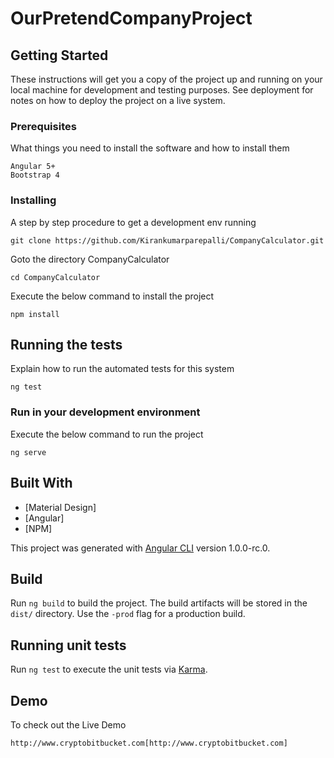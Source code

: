 # OurPretendCompanyProject

## Getting Started
These instructions will get you a copy of the project up and running on your local machine for development and testing purposes.
See deployment for notes on how to deploy the project on a live system.

### Prerequisites

What things you need to install the software and how to install them

```
Angular 5+
Bootstrap 4
```

### Installing

A step by step procedure to get a development env running


```
git clone https://github.com/Kirankumarparepalli/CompanyCalculator.git
```

Goto the directory CompanyCalculator

```
cd CompanyCalculator
```

Execute the below command to install the project

```
npm install
```

## Running the tests

Explain how to run the automated tests for this system

```
ng test
```

### Run in your development environment

Execute the below command to run the project

```
ng serve
```

## Built With

* [Material Design]
* [Angular]
* [NPM]

This project was generated with [Angular CLI](https://github.com/angular/angular-cli) version 1.0.0-rc.0.

## Build

Run `ng build` to build the project. The build artifacts will be stored in the `dist/` directory. Use the `-prod` flag for a production build.

## Running unit tests

Run `ng test` to execute the unit tests via [Karma](https://karma-runner.github.io).

## Demo

To check out the Live Demo

```
http://www.cryptobitbucket.com[http://www.cryptobitbucket.com]
```

